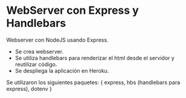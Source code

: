 # WebServer con Express y Handlebars

Webserver con NodeJS usando Express.

- Se crea webserver.
- Se utiliza handlebars para renderizar el html desde el servidor y reutilizar código.
- Se despliega la aplicación en Heroku.

Se utilizaron los siguientes paquetes: { express, hbs (handlebars para express), dotenv }